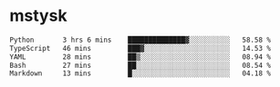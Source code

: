 # mstysk

<!--START_SECTION:waka-->

```txt
Python       3 hrs 6 mins    ██████████████▓░░░░░░░░░░   58.58 %
TypeScript   46 mins         ███▓░░░░░░░░░░░░░░░░░░░░░   14.53 %
YAML         28 mins         ██▒░░░░░░░░░░░░░░░░░░░░░░   08.94 %
Bash         27 mins         ██░░░░░░░░░░░░░░░░░░░░░░░   08.54 %
Markdown     13 mins         █░░░░░░░░░░░░░░░░░░░░░░░░   04.18 %
```

<!--END_SECTION:waka-->

